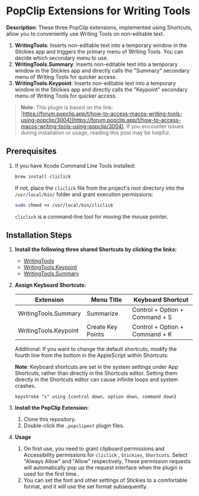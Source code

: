 # PopClip Extensions for Writing Tools

**Description**: These three PopClip extensions, implemented using Shortcuts, allow you to conveniently use Writing Tools on non-editable text.

1. **WritingTools**: Inserts non-editable text into a temporary window in the Stickies app and triggers the primary menu of Writing Tools. You can decide which secondary menu to use.
2. **WritingTools.Summary**: Inserts non-editable text into a temporary window in the Stickies app and directly calls the "Summary" secondary menu of Writing Tools for quicker access.
3. **WritingTools.Keypoint**: Inserts non-editable text into a temporary window in the Stickies app and directly calls the "Keypoint" secondary menu of Writing Tools for quicker access.

> **Note**: This plugin is based on the link: [https://forum.popclip.app/t/how-to-access-macos-writing-tools-using-popclip/3004](https://forum.popclip.app/t/how-to-access-macos-writing-tools-using-popclip/3004). If you encounter issues during installation or usage, reading this post may be helpful.

## Prerequisites

1. If you have Xcode Command Line Tools installed:

    ```bash
    brew install cliclick
    ```

    If not, place the `cliclick` file from the project's root directory into the `/usr/local/bin/` folder and grant execution permissions:

    ```bash
    sudo chmod +x /usr/local/bin/cliclick
    ```

    `cliclick` is a command-line tool for moving the mouse pointer.

## Installation Steps

1. **Install the following three shared Shortcuts by clicking the links:**

    - [WritingTools](https://www.icloud.com/shortcuts/1656599033ea40b590ab4f420853ab63)
    - [WritingTools.Keypoint](https://www.icloud.com/shortcuts/55d02e02717b44cd8ea461af47913095)
    - [WritingTools.Summary](https://www.icloud.com/shortcuts/01c94633c5414573956f8a5f7696bcb7)

2. **Assign Keyboard Shortcuts:**

    | Extension                | Menu Title         | Keyboard Shortcut                  |
    |--------------------------|--------------------|------------------------------------|
    | WritingTools.Summary     | Summarize          | Control + Option + Command + S     |
    | WritingTools.Keypoint    | Create Key Points  | Control + Option + Command + K     |

    Additional: If you want to change the default shortcuts, modify the fourth line from the bottom in the AppleScript within Shortcuts:
    
    **Note**: Keyboard shortcuts are set in the system settings under App Shortcuts, rather than directly in the Shortcuts editor. Setting them directly in the Shortcuts editor can cause infinite loops and system crashes.
  
    ```applescript
    keystroke "s" using {control down, option down, command down}
    ```

3. **Install the PopClip Extension:**

    1. Clone this repository.
    2. Double-click the `.popclipext` plugin files.

4. **Usage**

    1. On first use, you need to grant clipboard permissions and Accessibility permissions for `cliclick` , `Stickies`, `Shortcuts`. Select "Always Allow" and "Allow" respectively, These permission requests will automatically pop up the request interface when the plugin is used for the first time..
    2. You can set the font and other settings of Stickies to a comfortable format, and it will use the set format subsequently.
